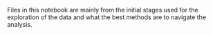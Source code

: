 Files in this notebook are mainly from the initial stages used for the exploration of the data and what the best methods are to navigate the analysis.
